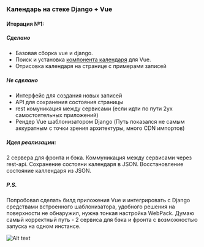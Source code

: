 ### Календарь на стеке Django + Vue
#### Итерация №1:

##### Сделано
- Базовая сборка vue и django.
- Поиск и установка [компонента календаря](https://github.com/richardtallent/vue-simple-calendar) для Vue.
- Отрисовка календаря на странице с примерами записей

##### Не сделано
- Интерфейс для создания новых записей
- API для сохранения состояния страницы
- rest комуникация между сервисами (если идти по пути 2ух самостоятельных приложений)
- Рендер Vue шаблонизатором Django (Путь показался не самым аккуратным с точки зрения архитектуры, много CDN импортов)

##### Идея реализации:

2 сервера для фронта и бэка. Коммуникация между сервисами через rest-api.
Сохранение состояни календаря в JSON.
Восстановление состояние каллендаря из JSON.

##### P.S.
Попробовал сделать билд приложения Vue и интегрировать с Django средствами встроенного шаблонизатора, удобного решения на поверхности не обнаружил, нужна тонкая настройка WebPack.
Думаю самый корректный путь - 2 сервиса для бэка и фронта с возможностью запуска на одном инстансе.

![Alt text](https://i.ibb.co/vvp0Gj9/Screenshot-from-2020-12-07-13-54-32.png?raw=true "Скриншот Календаря")
